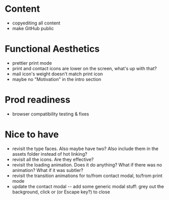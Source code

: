 # Content
- copyediting all content
- make GitHub public

# Functional Aesthetics
- prettier print mode
- print and contact icons are lower on the screen, what's up with that?
- mail icon's weight doesn't match print icon
- maybe no "Motivation" in the intro section

# Prod readiness
- browser compatibility testing & fixes

# Nice to have
- revisit the type faces. Also maybe have two? Also include them in the assets folder instead of hot linking?
- revisit all the icons. Are they effective?
- revisit the loading animation. Does it do anything? What if there was no animation? What if it was subtler?
- revisit the transition animations for to/from contact modal, to/from print mode
- update the contact modal -- add some generic modal stuff: grey out the background, click or (or Escape key?) to close

